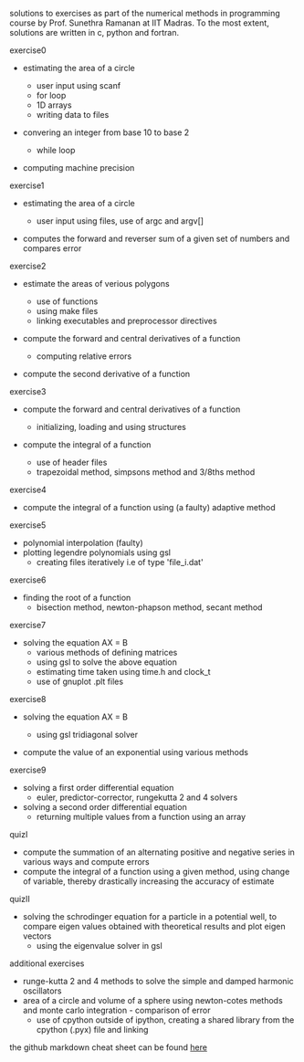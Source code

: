 solutions to exercises as part of the numerical methods in programming course by Prof. Sunethra Ramanan at IIT Madras.
To the most extent, solutions are written in c, python and fortran.

exercise0

* estimating the area of a circle
	* user input using scanf
	* for loop
	* 1D arrays 
	* writing data to files

* convering an integer from base 10 to base 2
	* while loop

* computing machine precision

exercise1

* estimating the area of a circle
	* user input using files, use of argc and argv[]

* computes the forward and reverser sum of a given set of numbers and compares error

exercise2

* estimate the areas of verious polygons
	* use of functions
	* using make files
	* linking executables and preprocessor directives

* compute the forward and central derivatives of a function
	* computing relative errors

* compute the second derivative of a function

exercise3

* compute the forward and central derivatives of a function
	* initializing, loading and using structures

* compute the integral of a function
	* use of header files
	* trapezoidal method, simpsons method and 3/8ths method

exercise4

* compute the integral of a function using (a faulty) adaptive method

exercise5

* polynomial interpolation (faulty)
* plotting legendre polynomials using gsl
	* creating files iteratively i.e of type 'file_i.dat'

exercise6

* finding the root of a function
	* bisection method, newton-phapson method, secant method

exercise7

* solving the equation AX = B
	* various methods of defining matrices
	* using gsl to solve the above equation
	* estimating time taken using time.h and clock_t
	* use of gnuplot .plt files

exercise8

* solving the equation AX = B
	* using gsl tridiagonal solver

* compute the value of an exponential using various methods

exercise9

* solving a first order differential equation
	* euler, predictor-corrector, rungekutta 2 and 4 solvers
* solving a second order differential equation
	* returning multiple values from a function using an array

quizI
* compute the summation of an alternating positive and negative series in various ways and compute errors
* compute the integral of a function using a given method, using change of variable, thereby drastically increasing the accuracy of estimate


quizII
* solving the schrodinger equation for a particle in a potential well, to compare eigen values obtained with theoretical results and plot eigen vectors
	* using the eigenvalue solver in gsl

additional exercises

* runge-kutta 2 and 4 methods to solve the simple and damped harmonic oscillators
* area of a circle and volume of a sphere using newton-cotes methods and monte carlo integration - comparison of error
	* use of cpython outside of ipython, creating a shared library from the cpython (.pyx) file and linking

the github markdown cheat sheet can be found [here](https://help.github.com/articles/markdown-basics/)
